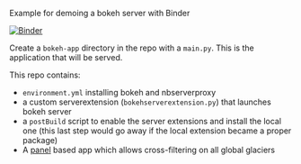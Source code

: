 Example for demoing a bokeh server with Binder

[![Binder](https://mybinder.org/badge.svg)](https://mybinder.org/v2/gh/philippjfr/panel-glacier-app/master?urlpath=%2Fproxy%2F5006%2Fbokeh-app)

Create a `bokeh-app` directory in the repo with a `main.py`.
This is the application that will be served.


This repo contains:

- `environment.yml` installing bokeh and nbserverproxy
- a custom serverextension (`bokehserverextension.py`) that launches bokeh server
- a `postBuild` script to enable the server extensions and install the local one
  (this last step would go away if the local extension became a proper package)
- A [panel](https://github.com/pyviz/panel) based app which allows cross-filtering on all global glaciers
